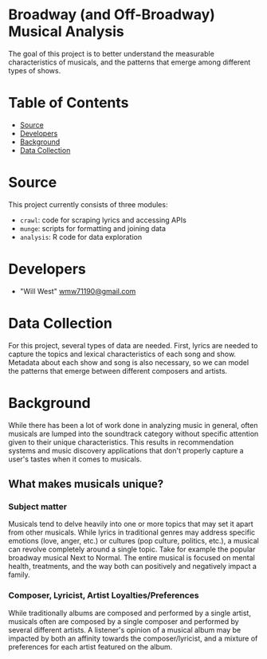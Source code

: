 # Broadway (and Off-Broadway) Musical Analysis
The goal of this project is to better understand the measurable
characteristics of musicals, and the patterns that emerge among different
types of shows.

# Table of Contents
* [Source](#source)
* [Developers](#developers)
* [Background](#background)
* [Data Collection](#data-collection)

# Source
This project currently consists of three modules:
* `crawl`: code for scraping lyrics and accessing APIs
* `munge`: scripts for formatting and joining data
* `analysis`: R code for data exploration

# Developers
* "Will West" wmw71190@gmail.com

# Data Collection
For this project, several types of data are needed. First, lyrics are needed
to capture the topics and lexical characteristics of each song and show.
Metadata about each show and song is also necessary, so we can model the
patterns that emerge between different composers and artists.


# Background
While there has been a lot of work done in analyzing music in
general, often musicals are lumped into the soundtrack category without 
specific attention given to their unique characteristics. This results in 
recommendation systems and music discovery applications that don't properly
capture a user's tastes when it comes to musicals.

## What makes musicals unique?

### Subject matter
Musicals tend to delve heavily into one or more topics that may set it apart
from other musicals. While lyrics in traditional genres may address specific
emotions (love, anger, etc.) or cultures (pop culture, politics, etc.),
a musical can revolve completely around a single topic. Take for example
the popular broadway musical Next to Normal. The entire musical is focused
on mental health, treatments, and the way both can positively and negatively
impact a family.

### Composer, Lyricist, Artist Loyalties/Preferences
While traditionally albums are composed and performed by a single artist, 
musicals often are composed by a single composer and performed by several
different artists. A listener's opinion of a musical album may be impacted
by both an affinity towards the composer/lyricist, and a mixture of
preferences for each artist featured on the album.
